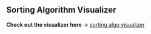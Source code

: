 ## Sorting Algorithm Visualizer

**Check out the visualizer here** -> [sorting algo visualizer](https://tlee10.github.io/sorting-algo-visualizer/)
